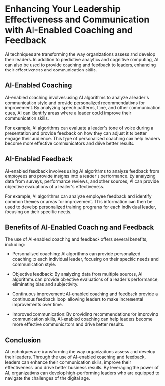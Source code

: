 Enhancing Your Leadership Effectiveness and Communication with AI-Enabled Coaching and Feedback
===================================================================================================================================================================

AI techniques are transforming the way organizations assess and develop their leaders. In addition to predictive analytics and cognitive computing, AI can also be used to provide coaching and feedback to leaders, enhancing their effectiveness and communication skills.

AI-Enabled Coaching
-------------------

AI-enabled coaching involves using AI algorithms to analyze a leader's communication style and provide personalized recommendations for improvement. By analyzing speech patterns, tone, and other communication cues, AI can identify areas where a leader could improve their communication skills.

For example, AI algorithms can evaluate a leader's tone of voice during a presentation and provide feedback on how they can adjust it to better engage their audience. This type of personalized coaching can help leaders become more effective communicators and drive better results.

AI-Enabled Feedback
-------------------

AI-enabled feedback involves using AI algorithms to analyze feedback from employees and provide insights into a leader's performance. By analyzing data from surveys, performance reviews, and other sources, AI can provide objective evaluations of a leader's effectiveness.

For example, AI algorithms can analyze employee feedback and identify common themes or areas for improvement. This information can then be used to develop personalized training programs for each individual leader, focusing on their specific needs.

Benefits of AI-Enabled Coaching and Feedback
--------------------------------------------

The use of AI-enabled coaching and feedback offers several benefits, including:

* Personalized coaching: AI algorithms can provide personalized coaching to each individual leader, focusing on their specific needs and communication style.

* Objective feedback: By analyzing data from multiple sources, AI algorithms can provide objective evaluations of a leader's performance, eliminating bias and subjectivity.

* Continuous improvement: AI-enabled coaching and feedback provide a continuous feedback loop, allowing leaders to make incremental improvements over time.

* Improved communication: By providing recommendations for improving communication skills, AI-enabled coaching can help leaders become more effective communicators and drive better results.

Conclusion
----------

AI techniques are transforming the way organizations assess and develop their leaders. Through the use of AI-enabled coaching and feedback, leaders can enhance their communication skills, improve their effectiveness, and drive better business results. By leveraging the power of AI, organizations can develop high-performing leaders who are equipped to navigate the challenges of the digital age.
